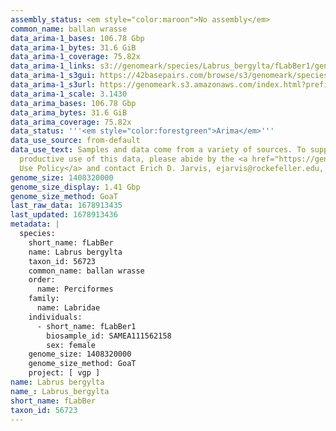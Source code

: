 ```yaml
---
assembly_status: <em style="color:maroon">No assembly</em>
common_name: ballan wrasse
data_arima-1_bases: 106.78 Gbp
data_arima-1_bytes: 31.6 GiB
data_arima-1_coverage: 75.82x
data_arima-1_links: s3://genomeark/species/Labrus_bergylta/fLabBer1/genomic_data/arima/<br>
data_arima-1_s3gui: https://42basepairs.com/browse/s3/genomeark/species/Labrus_bergylta/fLabBer1/genomic_data/arima/
data_arima-1_s3url: https://genomeark.s3.amazonaws.com/index.html?prefix=species/Labrus_bergylta/fLabBer1/genomic_data/arima/
data_arima-1_scale: 3.1430
data_arima_bases: 106.78 Gbp
data_arima_bytes: 31.6 GiB
data_arima_coverage: 75.82x
data_status: '''<em style="color:forestgreen">Arima</em>'''
data_use_source: from-default
data_use_text: Samples and data come from a variety of sources. To support fair and
  productive use of this data, please abide by the <a href="https://genome10k.soe.ucsc.edu/data-use-policies/">Data
  Use Policy</a> and contact Erich D. Jarvis, ejarvis@rockefeller.edu, with any questions.
genome_size: 1408320000
genome_size_display: 1.41 Gbp
genome_size_method: GoaT
last_raw_data: 1678913435
last_updated: 1678913436
metadata: |
  species:
    short_name: fLabBer
    name: Labrus bergylta
    taxon_id: 56723
    common_name: ballan wrasse
    order:
      name: Perciformes
    family:
      name: Labridae
    individuals:
      - short_name: fLabBer1
        biosample_id: SAMEA111562158
        sex: female
    genome_size: 1408320000
    genome_size_method: GoaT
    project: [ vgp ]
name: Labrus bergylta
name_: Labrus_bergylta
short_name: fLabBer
taxon_id: 56723
---
```

